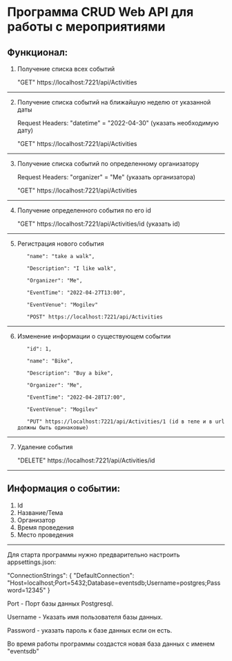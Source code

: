 Программа CRUD Web API для работы с мероприятиями
========================
Функционал:
-------------------------
1. Получение списка всех событий

    "GET" https://localhost:7221/api/Activities
-------------------------
2. Получение списка событий на ближайшую неделю от указанной даты

    Request Headers: "datetime" = "2022-04-30" (указать необходимую дату)

    "GET" https://localhost:7221/api/Activities

-------------------------
3. Получение списка событий по определенному организатору

    Request Headers: "organizer" = "Me" (указать организатора)

    "GET" https://localhost:7221/api/Activities

-------------------------

4. Получение определенного события по его id

    "GET" https://localhost:7221/api/Activities/id (указать id)
    
-------------------------
5. Регистрация нового события

          "name": "take a walk",
   
          "Description": "I like walk",
          
          "Organizer": "Me",
          
          "EventTime": "2022-04-27T13:00",
          
          "EventVenue": "Mogilev"
          
          "POST" https://localhost:7221/api/Activities

-------------------------
6. Изменение информации о существующем событии

          "id": 1,
   
          "name": "Bike",
          
          "Description": "Buy a bike",
          
          "Organizer": "Me",
          
          "EventTime": "2022-04-28T17:00",
          
          "EventVenue": "Mogilev"
          
          "PUT" https://localhost:7221/api/Activities/1 (id в теле и в url должны быть одинаковые)
          
-------------------------
7. Удаление события

      "DELETE" https://localhost:7221/api/Activities/id
  
-------------------------

Информация о событии:
-------------------------
1. Id
2. Название/Тема
3. Организатор
4. Время проведения
5. Место проведения

-------------------------

Для старта программы нужно предварительно настроить appsettings.json:
 
 "ConnectionStrings": {
    "DefaultConnection": "Host=localhost;Port=5432;Database=eventsdb;Username=postgres;Password=12345"
  }

Port - Порт базы данных Postgresql.

Username - Указать имя пользователя базы данных.

Password - указать пароль к базе данных если он есть.

Во время работы программы создастся новая база данных с именем "eventsdb"

